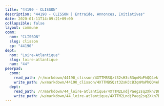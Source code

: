 ```yaml
---
title: "44190 - CLISSON"
description: "44190 - CLISSON | Entraide, Annonces, Initiatives"
date: 2020-01-11T14:09:21+09:00
collapsible: false
layout: commune
comm:
  nom: "CLISSON"
  slug: clisson
  cp: "44190"
dept:
  nom: "Loire-Atlantique"
  slug: loire-atlantique
  num: "44"
peerpad:
  comm:
    read_path: /r/markdown/44190_clisson/4XTTMBSQzt32sH3cB3qmMaPhQQ4ekfpR2GsVqWu8LFwLjmRmQ
    write_path: /w/markdown/44190_clisson/4XTTMBSQzt32sH3cB3qmMaPhQQ4ekfpR2GsVqWu8LFwLjmRmQ-K3TgUrm52gnoXZXLya59ULxdJZCNsV9Q1TBYtCLpd5WiAse5g7mHjsJ6pGh4D3ZpwSsZHj9Zge7aJQ6cWYGw9PJqmBoqj7TybMJ6tnHFktskr17dMjQnZKGtv2JsAHXPwhUuGKnW
  dept:
    read_path: /r/markdown/44_loire-atlantique/4XTTM2LndjPaeg2sq2Xkn7DPCmvYe5CA5Cr371NyyimgAgNDf
    write_path: /w/markdown/44_loire-atlantique/4XTTM2LndjPaeg2sq2Xkn7DPCmvYe5CA5Cr371NyyimgAgNDf-K3TgUuYAPHCmMKnpbHtzeumF7bzeMx1Q8qW5eXJTQ8EEXHzmUbG3jNtMLUNgsdCVUK74rpYkM3BoMmK94sf5B6Evif57zS34h5QS7uoWtPTa8VQ63fMrVqF3WZsFWm52Ye1DjdFF
---
```


